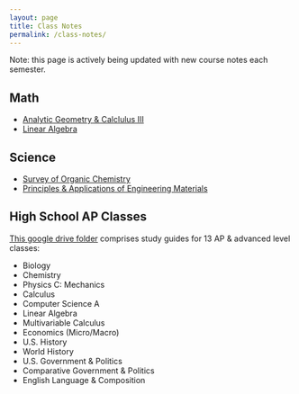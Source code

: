 ```yaml
---
layout: page
title: Class Notes
permalink: /class-notes/
---
```


Note: this page is actively being updated with new course notes each semester.

## Math

- [Analytic Geometry & Calclulus III](https://drive.google.com/file/d/17TUjv6KTZcby1JKJy0FtNcshx1Re3SzQ/view?usp=drivesdk)
- [Linear Algebra](https://drive.google.com/file/d/1Xu12UFDPqEpRaerYXc45CrA2Di_h6nGG/view?usp=drivesdk)

## Science

- [Survey of Organic Chemistry](https://docs.google.com/document/d/1vg-enNjLKVElCU-gDwKaKojMROGauKgNVdVEnN2csQs/edit?usp=drivesdk)
- [Principles & Applications of Engineering Materials](https://docs.google.com/document/d/1fx0zYmiLAyRGbQnYW37EWaxD7vffTOhETEi3pzRj380/edit?usp=drivesdk)

## High School AP Classes

[This google drive folder](https://drive.google.com/drive/folders/1JSljYGwsp993wPKUbCi5vPU58zeQ2pAY?usp=drive_link) comprises study guides for 13 AP & advanced level classes: 
- Biology
- Chemistry
- Physics C: Mechanics
- Calculus
- Computer Science A
- Linear Algebra
- Multivariable Calculus
- Economics (Micro/Macro)
- U.S. History
- World History
- U.S. Government & Politics
- Comparative Government & Politics
- English Language & Composition

